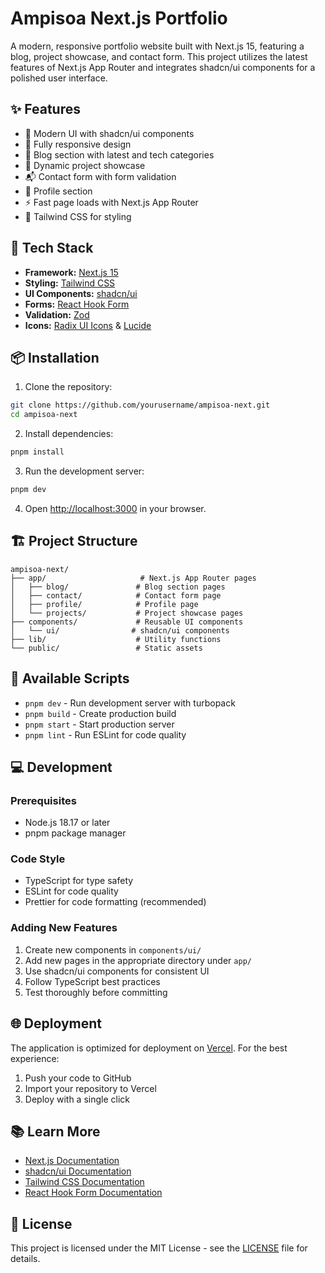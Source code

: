 # Ampisoa Next.js Portfolio

A modern, responsive portfolio website built with Next.js 15, featuring a blog, project showcase, and contact form. This project utilizes the latest features of Next.js App Router and integrates shadcn/ui components for a polished user interface.

## ✨ Features

- 🎨 Modern UI with shadcn/ui components
- 📱 Fully responsive design
- 📝 Blog section with latest and tech categories
- 💼 Dynamic project showcase
- 📬 Contact form with form validation
- 🎯 Profile section
- ⚡ Fast page loads with Next.js App Router
- 🎨 Tailwind CSS for styling

## 🚀 Tech Stack

- **Framework:** [Next.js 15](https://nextjs.org/)
- **Styling:** [Tailwind CSS](https://tailwindcss.com/)
- **UI Components:** [shadcn/ui](https://ui.shadcn.com/)
- **Forms:** [React Hook Form](https://react-hook-form.com/)
- **Validation:** [Zod](https://zod.dev/)
- **Icons:** [Radix UI Icons](https://www.radix-ui.com/icons) & [Lucide](https://lucide.dev/)

## 📦 Installation

1. Clone the repository:
```bash
git clone https://github.com/yourusername/ampisoa-next.git
cd ampisoa-next
```

2. Install dependencies:
```bash
pnpm install
```

3. Run the development server:
```bash
pnpm dev
```

4. Open [http://localhost:3000](http://localhost:3000) in your browser.

## 🏗️ Project Structure

```
ampisoa-next/
├── app/                     # Next.js App Router pages
│   ├── blog/               # Blog section pages
│   ├── contact/            # Contact form page
│   ├── profile/            # Profile page
│   └── projects/           # Project showcase pages
├── components/             # Reusable UI components
│   └── ui/                # shadcn/ui components
├── lib/                    # Utility functions
└── public/                 # Static assets
```

## 📜 Available Scripts

- `pnpm dev` - Run development server with turbopack
- `pnpm build` - Create production build
- `pnpm start` - Start production server
- `pnpm lint` - Run ESLint for code quality

## 💻 Development

### Prerequisites

- Node.js 18.17 or later
- pnpm package manager

### Code Style

- TypeScript for type safety
- ESLint for code quality
- Prettier for code formatting (recommended)

### Adding New Features

1. Create new components in `components/ui/`
2. Add new pages in the appropriate directory under `app/`
3. Use shadcn/ui components for consistent UI
4. Follow TypeScript best practices
5. Test thoroughly before committing

## 🌐 Deployment

The application is optimized for deployment on [Vercel](https://vercel.com). For the best experience:

1. Push your code to GitHub
2. Import your repository to Vercel
3. Deploy with a single click

## 📚 Learn More

- [Next.js Documentation](https://nextjs.org/docs)
- [shadcn/ui Documentation](https://ui.shadcn.com)
- [Tailwind CSS Documentation](https://tailwindcss.com/docs)
- [React Hook Form Documentation](https://react-hook-form.com/docs)

## 📄 License

This project is licensed under the MIT License - see the [LICENSE](LICENSE) file for details.
